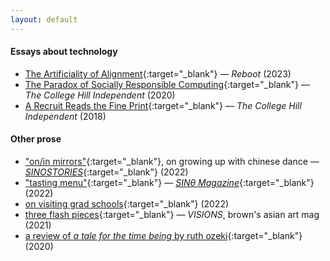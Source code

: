 ```yaml
---
layout: default
---
```



#### Essays about technology

- [The Artificiality of Alignment](https://joinreboot.org/p/alignment){:target="_blank"} — _Reboot_ (2023)
- [The Paradox of Socially Responsible Computing](http://www.theindy.org/article/2235){:target="_blank"} — _The College Hill Independent_ (2020)
- [A Recruit Reads the Fine Print](http://www.theindy.org/article/1516){:target="_blank"} — _The College Hill Independent_ (2018)

#### Other prose

- ["on/in mirrors"](https://letterstomyfriends.substack.com/p/mirrors){:target="_blank"}, on growing up with chinese dance — [_SINOSTORIES_](https://sinostories.com/){:target="_blank"} (2022)
- ["tasting menu"](https://letterstomyfriends.substack.com/p/tastingmenu){:target="_blank"} — [_SINθ Magazine_](https://sinetheta.net/index.html){:target="_blank"} (2022)
- [on visiting grad schools](https://letterstomyfriends.substack.com/p/academia){:target="_blank"} (2022)
- [three flash pieces](https://issuu.com/visions.brown/docs/spring2021layoutfinalsingles){:target="_blank"} — _VISIONS_, brown's asian art mag (2021)
- [a review of *a tale for the time being* by ruth ozeki](https://reading.supply/@jessica/some-comfort-for-the-time-being-64k4Ml){:target="_blank"} (2020)
